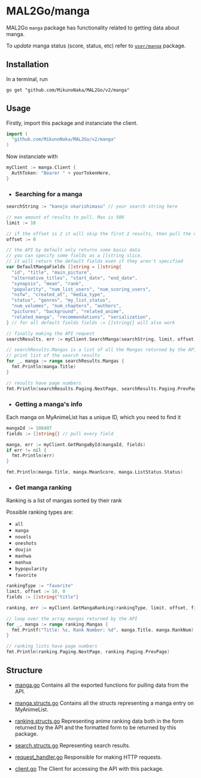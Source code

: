 # MAL2Go/manga
MAL2Go `manga` package has functionality related to getting data about manga.

To *update* manga status (score, status, etc) refer to [`user/manga`](../user/manga) package.

## Installation
In a terminal, run
``` fish
go get "github.com/MikunoNaka/MAL2Go/v2/manga"
```

## Usage
Firstly, import this package and instanciate the client.
``` go
import (
  "github.com/MikunoNaka/MAL2Go/v2/manga"
)
```

Now instanciate with
``` go
myClient := manga.Client {
  AuthToken: "Bearer " + yourTokenHere,
}
```

- ### Searching for a manga
``` go
searchString := "kanojo okarishimasu" // your search string here

// max amount of results to pull. Max is 500
limit := 10

// if the offset is 2 it will skip the first 2 results, then pull the next 10
offset := 0

// the API by default only returns some basic data
// you can specify some fields as a []string slice.
// it will return the default fields even if they aren't specified
var DefaultMangaFields []string = []string{
  "id", "title", "main_picture",
  "alternative_titles", "start_date", "end_date",
  "synopsis", "mean", "rank",
  "popularity", "num_list_users", "num_scoring_users",
  "nsfw", "created_at", "media_type",
  "status", "genres", "my_list_status",
  "num_volumes", "num_chapters", "authors",
  "pictures", "background", "related_anime",
  "related_manga", "recommendations", "serialization",
} // for all default fields fields := []string{} will also work

// finally making the API request
searchResults, err := myClient.SearchManga(searchString, limit, offset, fields)

// searchResults.Mangas is a list of all the Mangas returned by the API as search results
// print list of the search results
for _, manga := range searchResults.Mangas {
  fmt.Println(manga.Title)
}

// results have page numbers
fmt.Println(searchResults.Paging.NextPage, searchResults.Paging.PrevPage)
```

- ### Getting a manga's info
Each manga on MyAnimeList has a unique ID, which you need to find it

``` go
mangaId := 108407
fields := []string{} // pull every field

manga, err := myClient.GetMangaById(mangaId, fields)
if err != nil {
  fmt.Println(err)
}

fmt.Println(manga.Title, manga.MeanScore, manga.ListStatus.Status)
```

- ### Get manga ranking
Ranking is a list of mangas sorted by their rank

Possible ranking types are:
- `all`
- `manga`
- `novels`
- `oneshots`
- `doujin`
- `manhwa`
- `manhua`
- `bypopularity`
- `favorite`

``` go
rankingType := "favorite"
limit, offset := 10, 0
fields := []string{"title"}

ranking, err := myClient.GetMangaRanking(rankingType, limit, offset, fields)

// loop over the array mangas returned by the API
for _, manga := range ranking.Mangas {
  fmt.Printf("Title: %s, Rank Number: %d", manga.Title, manga.RankNum)
}

// ranking lists have page numbers
fmt.Println(ranking.Paging.NextPage, ranking.Paging.PrevPage)
```

## Structure
- [manga.go](anime.go)
Contains all the exported functions for pulling data from the API.

- [manga.structs.go](anime.structs.go)
Contains all the structs representing a manga entry on MyAnimeList.

- [ranking.structs.go](ranking.structs.go)
Representing anime ranking data both in the form returned 
by the API and the formatted form to be returned by this package.

- [search.structs.go](search.structs.go)
Representing search results.

- [request_handler.go](request_handler.go)
Responsible for making HTTP requests.

- [client.go](client.go)
The Client for accessing the API with this package.
